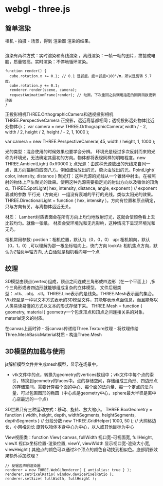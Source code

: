 # webgl - three.js
## 简单渲染
相机 - 拍摄 - 场景，得到 渲染器 渲染的结果。
```

```
渲染有两种方式：实时渲染和离线渲染 。离线渲染：一帧一帧的图片，拼接成电脑，质量较高。实时渲染：不停地循环渲染。

```
function render() {
  cube.rotation.x += 0.1; // 0.1 是弧度，度＝弧度×180°/π，所以是旋转 5.7度。
  cube.rotation.y += 0.1;
  renderer.render(scene, camera);
  requestAnimationFrame(render); // 动画，下次重回之前调用指定的回调函数更新动画
}
```

正投影相机THREE.OrthographicCamera和透视投影相机THREE.PerspectiveCamera
正投影，远近高低都相同；透视投影远处物体比近处物体小；
var camera = new THREE.OrthographicCamera( width / - 2, width / 2, height / 2, height / - 2, 1, 1000 );
<!-- var camera = new THREE.OrthographicCamera( left, right, top, bottom, near, far ); -->
var camera = new THREE.PerspectiveCamera( 45, width / height, 1, 1000 );
<!-- PerspectiveCamera( fov, aspect, near, far )
fov 视角，眼睛睁开的角度，人类的正常视角是120度左右，但是要集中注意力看清楚东西，那么眼睛的视角在30-40度比较好；眼睛大，焦距无法固定，所以场景非常模糊
aspect 纵横比，实际窗口的纵横比，及宽度除以高度，宽度大 - 宽银幕电影，小于 1 - LED屏幕； -->

光的类型：混合使用的时候效果也要学会分辨。
环境光是经过多次反射而来的光称为环境光，无法确定其最初的方向。物体都将表现同样的明暗程度。new THREE.AmbientLight( 0xff0000 );
点光源：由这种光源放出的光线来自同一点，且方向辐射自四面八方。例如蜡烛放出的光，萤火虫放出的光。PointLight( color, intensity, distance )
聚光灯：这种光源的光线从一个锥体中射出，在被照射的物体上产生聚光的效果。使用这种光源需要指定光的射出方向以及锥体的顶角α。THREE.SpotLight( hex, intensity, distance, angle, exponent ) // exponent 衰减的参数
平行光（方向光）一组没有衰减的平行的光线，类似太阳光的效果。 THREE.DirectionalLight = function ( hex, intensity )。方向有位置和原点确定，只与方向有关，与离物体远近无关。


材质：
Lambert材质表面会在所有方向上均匀地散射灯光，这就会使颜色看上去比较均匀。就像一张纸。
材质会受环境光和无光影响，这种情况下呈现环境光和无光。

相机常用参数:
postion：相机位置，默认为（0，0，0）
up: 相机朝向，默认（0，1，0）,可以理解为那一根坐标轴向上，快门方向
lookAt: 相机焦点方向，默认为Z轴负半轴方向, 大白话就是相机看向哪一个点

## 纹理
3D模型由顶点(vertex)组成，顶点之间连成三角形或四边形（在一个平面上）,多个三角形或者四边形就能够组成复杂的立体模型。
文件后缀类型：.vtk、.obj、.stl。THREE.Line表示的是线条。THREE.Mesh表示面的集合。Vtk模型是一种以文本方式表示的3D模型文件，其能够表示点面信息，而且能够以人类易读易懂的方式以文本的形式存储下来。
THREE.Mesh = function ( geometry, material )  geometry一个包含顶点和顶点之间连接关系的对象，material定义的材质。

在canvas上画时钟 - 将canvas传递给Three.Texture纹理 - 将纹理传给Three.MeshBasicMaterial材质 - 构造Three.Mesh


## 3D模型的加载与使用
js解析模型文件并生成mesh模型，显示在场景中。
 - vtk文件中的点，转换为geometry的vertices数组中；vtk文件中每个点的索引，转换到geometry的faces中。点的存储空间，存储组成三角形、四边形点的存储空间。需要计算每个面的中心、每个面的法向量、每一个定点的法向量、可以包围图形的椭圆（中心点是geometry中心，sphere最大半径是离中心店最远的一个点）

3D世界只有三种运动方式：移动、旋转、放大缩小。
THREE.BoxGeometry = function ( width, height, depth, widthSegments, heightSegments, depthSegments ) // 分段分数
new THREE.GridHelper( 1000, 50 ); // 大网格边长，小网格边长
旋转以物体本身中心为中心，以人或其他目标为中心

View视图类：function View( canvas, fullWidth 视口宽-可视面宽, fullHeight, viewX 视口x坐标位置-渲染位置, viewY, viewWidth 显示视口宽-渲染大小宽, viewHeight )
其他点的颜色可以通过3个顶点的颜色自动找到相似色。底部阴影效果额外添加纹理？

```
// 反锯齿声明渲染器
renderer = new THREE.WebGLRenderer( { antialias: true } );
renderer.setPixelRatio( window.devicePixelRatio );
renderer.setSize( fullWidth, fullHeight );
```
